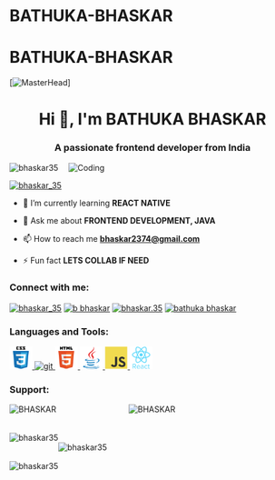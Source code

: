 # BATHUKA-BHASKAR
# BATHUKA-BHASKAR
[![MasterHead](https://nexxus-consulting.it/wp-content/uploads/2020/02/FRONT-END-DEVELOPER.jpg)]


<h1 align="center">Hi 👋, I'm BATHUKA BHASKAR</h1>
<h3 align="center">A passionate frontend developer from India</h3>
<img align="right" alt="Coding" width="400" src="https://cdn.dribbble.com/users/926537/screenshots/4502924/python-2.gif">

<p align="left"> <img src="https://komarev.com/ghpvc/?username=bhaskar35&label=Profile%20views&color=0e75b6&style=flat" alt="bhaskar35" /> </p>

<p align="left"> <a href="https://twitter.com/bhaskar_35" target="blank"><img src="https://img.shields.io/twitter/follow/bhaskar_35?logo=twitter&style=for-the-badge" alt="bhaskar_35" /></a> </p>

- 🌱 I’m currently learning **REACT NATIVE**

- 💬 Ask me about **FRONTEND DEVELOPMENT, JAVA**

- 📫 How to reach me **bhaskar2374@gmail.com**

- ⚡ Fun fact **LETS COLLAB IF NEED**

<h3 align="left">Connect with me:</h3>
<p align="left">
<a href="https://twitter.com/bhaskar_35" target="blank"><img align="center" src="https://raw.githubusercontent.com/rahuldkjain/github-profile-readme-generator/master/src/images/icons/Social/twitter.svg" alt="bhaskar_35" height="30" width="40" /></a>
<a href="https://linkedin.com/in/b bhaskar" target="blank"><img align="center" src="https://raw.githubusercontent.com/rahuldkjain/github-profile-readme-generator/master/src/images/icons/Social/linked-in-alt.svg" alt="b bhaskar" height="30" width="40" /></a>
<a href="https://instagram.com/bhaskar.35" target="blank"><img align="center" src="https://raw.githubusercontent.com/rahuldkjain/github-profile-readme-generator/master/src/images/icons/Social/instagram.svg" alt="bhaskar.35" height="30" width="40" /></a>
<a href="https://www.youtube.com/c/bathuka bhaskar" target="blank"><img align="center" src="https://raw.githubusercontent.com/rahuldkjain/github-profile-readme-generator/master/src/images/icons/Social/youtube.svg" alt="bathuka bhaskar" height="30" width="40" /></a>
</p>

<h3 align="left">Languages and Tools:</h3>
<p align="left"> <a href="https://www.w3schools.com/css/" target="_blank" rel="noreferrer"> <img src="https://raw.githubusercontent.com/devicons/devicon/master/icons/css3/css3-original-wordmark.svg" alt="css3" width="40" height="40"/> </a> <a href="https://git-scm.com/" target="_blank" rel="noreferrer"> <img src="https://www.vectorlogo.zone/logos/git-scm/git-scm-icon.svg" alt="git" width="40" height="40"/> </a> <a href="https://www.w3.org/html/" target="_blank" rel="noreferrer"> <img src="https://raw.githubusercontent.com/devicons/devicon/master/icons/html5/html5-original-wordmark.svg" alt="html5" width="40" height="40"/> </a> <a href="https://www.java.com" target="_blank" rel="noreferrer"> <img src="https://raw.githubusercontent.com/devicons/devicon/master/icons/java/java-original.svg" alt="java" width="40" height="40"/> </a> <a href="https://developer.mozilla.org/en-US/docs/Web/JavaScript" target="_blank" rel="noreferrer"> <img src="https://raw.githubusercontent.com/devicons/devicon/master/icons/javascript/javascript-original.svg" alt="javascript" width="40" height="40"/> </a> <a href="https://reactjs.org/" target="_blank" rel="noreferrer"> <img src="https://raw.githubusercontent.com/devicons/devicon/master/icons/react/react-original-wordmark.svg" alt="react" width="40" height="40"/> </a> </p>

<h3 align="left">Support:</h3>
<p><a href="https://www.buymeacoffee.com/BHASKAR"> <img align="left" src="https://cdn.buymeacoffee.com/buttons/v2/default-yellow.png" height="50" width="210" alt="BHASKAR" /></a><a href="https://ko-fi.com/BHASKAR"> <img align="left" src="https://cdn.ko-fi.com/cdn/kofi3.png?v=3" height="50" width="210" alt="BHASKAR" /></a></p><br><br>

<p><img align="left" src="https://github-readme-stats.vercel.app/api/top-langs?username=bhaskar35&show_icons=true&locale=en&layout=compact" alt="bhaskar35" /></p>

<p>&nbsp;<img align="center" src="https://github-readme-stats.vercel.app/api?username=bhaskar35&show_icons=true&locale=en" alt="bhaskar35" /></p>

<p><img align="center" src="https://github-readme-streak-stats.herokuapp.com/?user=bhaskar35&" alt="bhaskar35" /></p>
